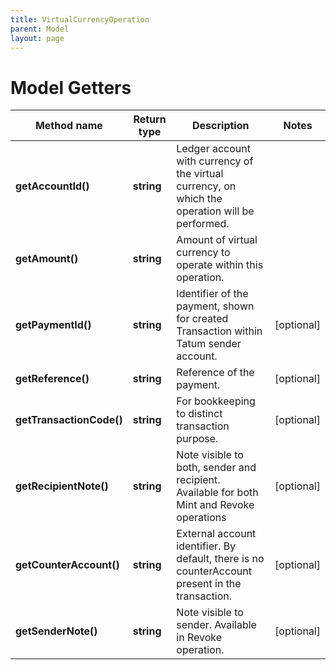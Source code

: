 ```yaml
---
title: VirtualCurrencyOperation
parent: Model
layout: page
---
```


# Model Getters

Method name | Return type | Description | Notes
------------ | ------------- | ------------- | -------------
**getAccountId()** | **string** | Ledger account with currency of the virtual currency, on which the operation will be performed. |
**getAmount()** | **string** | Amount of virtual currency to operate within this operation. |
**getPaymentId()** | **string** | Identifier of the payment, shown for created Transaction within Tatum sender account. | [optional]
**getReference()** | **string** | Reference of the payment. | [optional]
**getTransactionCode()** | **string** | For bookkeeping to distinct transaction purpose. | [optional]
**getRecipientNote()** | **string** | Note visible to both, sender and recipient. Available for both Mint and Revoke operations | [optional]
**getCounterAccount()** | **string** | External account identifier. By default, there is no counterAccount present in the transaction. | [optional]
**getSenderNote()** | **string** | Note visible to sender. Available in Revoke operation. | [optional]

